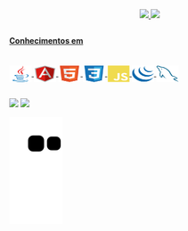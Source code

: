 <div align="center">
  <a href="https://github.com/josevitorps">
  <img height="180em" src="https://github-readme-stats.vercel.app/api?username=josevitorps&show_icons=true&theme=algolia&include_all_commits=true&count_private=true"/>
  <img height="160em" src="https://github-readme-stats.vercel.app/api/top-langs/?username=josevitorps&layout=compact&langs_count=7&theme=algolia "/>

##
</div>

#### Conhecimentos em
<div style="display: inline_block"><br>
  <img align="center" alt="Jose-Java" height="30" width="40" src="https://raw.githubusercontent.com/devicons/devicon/master/icons/java/java-original.svg">
  <img align="center" height="30" width="40" src="https://raw.githubusercontent.com/devicons/devicon/master/icons/angularjs/angularjs-original.svg">
  <img align="center" alt="Jose-HTML" height="30" width="40" src="https://raw.githubusercontent.com/devicons/devicon/master/icons/html5/html5-original.svg">
  <img align="center" alt="Jose-CSS" height="30" width="40" src="https://raw.githubusercontent.com/devicons/devicon/master/icons/css3/css3-original.svg">
  <img align="center" alt="Jose-Js" height="30" width="40" src="https://raw.githubusercontent.com/devicons/devicon/master/icons/javascript/javascript-plain.svg">
  <img align="center" alt="Jose-Ts" height="30" width="40" src="https://raw.githubusercontent.com/devicons/devicon/master/icons/jquery/jquery-plain.svg">
  <img align="center" alt ="Jose-Ts" height="30" width="40" src="https://raw.githubusercontent.com/devicons/devicon/master/icons/mysql/mysql-original.svg">
  
</div>
  
##

<div>
  <a href="https://instagram.com/josevitorps" target="_blank"><img src="https://img.shields.io/badge/-Instagram-%23E4405F?style=for-the-badge&logo=instagram&logoColor=white" target="_blank"></a>
  <a href="https://www.linkedin.com/in/josevitorp" target="_blank"><img src="https://img.shields.io/badge/-LinkedIn-%230077B5?style=for-the-badge&logo=linkedin&logoColor=white" target="_blank"></a> 
 
  ![Snake animation](https://github.com/josevitorps/josevitorps/blob/output/github-contribution-grid-snake.svg)
</div>
